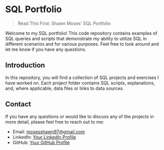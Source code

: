 # SQL Portfolio
> Read This First:
> Shawn Moses' SQL Portfolio

Welcome to my SQL portfolio! This code repository contains examples of SQL queries and scripts that demonstrate my ability to utilize SQL in different scenarios and for various purposes. Feel free to look around and let me know if you have any questions.

## Introduction
In this repository, you will find a collection of SQL projects and exercises I have worked on. Each project folder contains SQL scripts, explanations, and, where applicable, data files or links to data sources.

## Contact
If you have any questions or would like to discuss any of the projects in more detail, please feel free to reach out to me:

- Email: mosesshawn97@gmail.com
- LinkedIn: [Your LinkedIn Profile](https://www.linkedin.com/in/yourprofile)
- GitHub: [Your GitHub Profile](https://github.com/yourusername)
